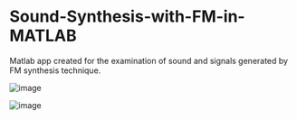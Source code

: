 # Sound-Synthesis-with-FM-in-MATLAB
Matlab app created for the examination of sound and signals generated by FM synthesis technique.


![image](https://github.com/Ebrutokgoz/Sound-Synthesis-with-FM-in-MATLAB/assets/61411655/fa80de89-f0e0-47df-bc7b-fb61074590e6)


![image](https://github.com/Ebrutokgoz/Sound-Synthesis-with-FM-in-MATLAB/assets/61411655/8d8b5bce-40f9-4b17-ab80-22ad9a85c22f)

